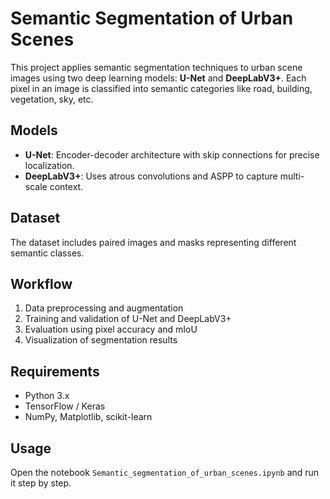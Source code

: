 # Semantic Segmentation of Urban Scenes

This project applies semantic segmentation techniques to urban scene images using two deep learning models: **U-Net** and **DeepLabV3+**. Each pixel in an image is classified into semantic categories like road, building, vegetation, sky, etc.

## Models

- **U-Net**: Encoder-decoder architecture with skip connections for precise localization.
- **DeepLabV3+**: Uses atrous convolutions and ASPP to capture multi-scale context.

## Dataset

The dataset includes paired images and masks representing different semantic classes.
## Workflow

1. Data preprocessing and augmentation
2. Training and validation of U-Net and DeepLabV3+
3. Evaluation using pixel accuracy and mIoU
4. Visualization of segmentation results

## Requirements

- Python 3.x
- TensorFlow / Keras
- NumPy, Matplotlib, scikit-learn

## Usage

Open the notebook `Semantic_segmentation_of_urban_scenes.ipynb` and run it step by step.
